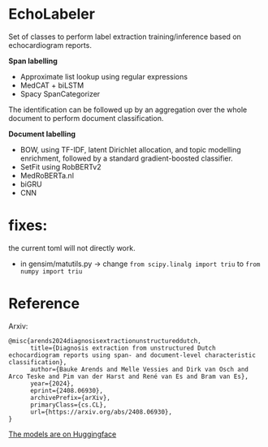 # EchoLabeler

Set of classes to perform label extraction training/inference based on echocardiogram reports.

**Span labelling**
* Approximate list lookup using regular expressions
* MedCAT + biLSTM
* Spacy SpanCategorizer

The identification can be followed up by an aggregation over the whole document
to perform document classification.

**Document labelling**
* BOW, using TF-IDF, latent Dirichlet allocation, and topic modelling enrichment, followed by a standard gradient-boosted classifier.
* SetFit using RobBERTv2
* MedRoBERTa.nl
* biGRU
* CNN

# fixes:
the current toml will not directly work.
* in gensim/matutils.py -> change ```from scipy.linalg import triu``` to ```from numpy import triu```


# Reference

Arxiv:
```
@misc{arends2024diagnosisextractionunstructureddutch,
      title={Diagnosis extraction from unstructured Dutch echocardiogram reports using span- and document-level characteristic classification}, 
      author={Bauke Arends and Melle Vessies and Dirk van Osch and Arco Teske and Pim van der Harst and René van Es and Bram van Es},
      year={2024},
      eprint={2408.06930},
      archivePrefix={arXiv},
      primaryClass={cs.CL},
      url={https://arxiv.org/abs/2408.06930}, 
}
```

[The models are on Huggingface](https://huggingface.co/collections/UMCUtrecht/dutch-echocardiogram-information-extraction-66bb501be5904d821f6ea66a)
